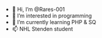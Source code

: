 - 👋 Hi, I’m @Rares-001
- 👀 I’m interested in programming
- 🌱 I’m currently learning PHP & SQ
- 📫 NHL Stenden student
